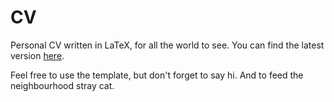 # CV

Personal CV written in LaTeX, for all the world to see. You can find the latest version [here](cv.pdf).

Feel free to use the template, but don't forget to say hi. And to feed the neighbourhood stray cat.
